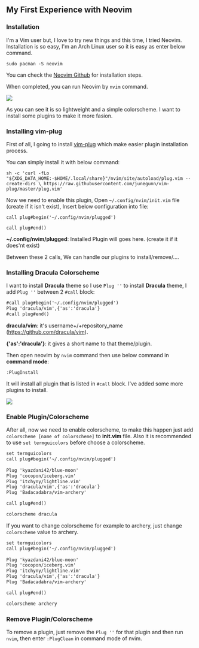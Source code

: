 ## My First Experience with Neovim

### Installation

I'm a Vim user but, I love to try new things and this time, I tried Neovim.
Installation is so easy, I'm an Arch Linux user so it is easy as enter below command.

`sudo pacman -S neovim` 

You can check the [Neovim Github](https://github.com/neovim/neovim/wiki/Installing-Neovim) for installation steps.

When completed, you can run Neovim by `nvim` command.

![](../images/neovim-01.png)

As you can see it is so lightweight and a simple colorscheme. I want to install some plugins to make it more fasion.

### Installing vim-plug

First of all, I going to install [vim-plug](https://github.com/junegunn/vim-plug) which make easier plugin installation process.

You can simply install it with below command:

`sh -c 'curl -fLo "${XDG_DATA_HOME:-$HOME/.local/share}"/nvim/site/autoload/plug.vim --create-dirs \
    https://raw.githubusercontent.com/junegunn/vim-plug/master/plug.vim'`

Now we need to enable this plugin, Open `~/.config/nvim/init.vim` file (create if it isn't exist), Insert below configuration into file:

```Mardown
call plug#begin('~/.config/nvim/plugged')

call plug#end()
```

**~/.config/nvim/plugged**: Installed Plugin will goes here. (create it if it does'nt exist)

Between these 2 calls, We can handle our plugins to install/remove/....

### Installing Dracula Colorscheme

I want to install **Dracula** theme so I use `Plug ''` to install **Dracula** theme, I add `Plug ''` between 2 `#call` block:

```markdown
#call plug#begin('~/.config/nvim/plugged')
Plug 'dracula/vim',{'as':'dracula'}
#call plug#end()
```

**dracula/vim**: it's username+/+repository_name (https://github.com/dracula/vim).

**{'as':'dracula'}**: it gives a short name to that theme/plugin.

Then open neovim by `nvim` command then use below command in **command mode**:

`:PlugInstall`

It will install all plugin that is listed in `#call` block. I've added some more plugins to install.

![](../images/neovim-3.png)

### Enable Plugin/Colorscheme
After all, now we need to enable colorscheme, to make this happen just add `colorscheme [name of colorscheme]` to **init.vim** file. Also it is recommended to use `set termguicolors` before choose a colorscheme.

```markdown
set termguicolors
call plug#begin('~/.config/nvim/plugged')
                                                                               
Plug 'kyazdani42/blue-moon'
Plug 'cocopon/iceberg.vim'
Plug 'itchyny/lightline.vim'
Plug 'dracula/vim',{'as':'dracula'}
Plug 'Badacadabra/vim-archery'

call plug#end()

colorscheme dracula
```

If you want to change colorscheme for example to archery, just change `colorscheme` value to archery.

```markdown
set termguicolors
call plug#begin('~/.config/nvim/plugged')
                                                                               
Plug 'kyazdani42/blue-moon'
Plug 'cocopon/iceberg.vim'
Plug 'itchyny/lightline.vim'
Plug 'dracula/vim',{'as':'dracula'}
Plug 'Badacadabra/vim-archery'

call plug#end()

colorscheme archery
```

### Remove Plugin/Colorscheme

To remove a plugin, just remove the `Plug ''` for that plugin and then run `nvim`, then enter `:PlugClean` in command mode of nvim.

